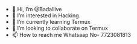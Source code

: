 - 👋 Hi, I’m @Badallive
- 👀 I’m interested in Hacking
- 🌱 I’m currently learning Termux
- 💞️ I’m looking to collaborate on Termux
- 📫 How to reach me Whatsaap No- 7723081813

<!---
Badallive/Badallive is a ✨ special ✨ repository because its `README.md` (this file) appears on your GitHub profile.
You can click the Preview link to take a look at your changes.
--->
